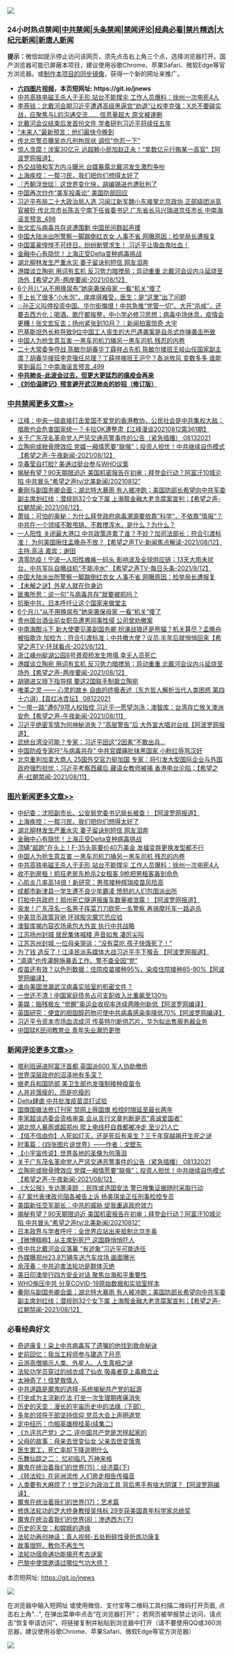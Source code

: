 ![](https://raw.githubusercontent.com/fqnews/bnews/master/64photo/fqnews-qr.jpg)

<div id="tt">
<h3>24小时热点禁闻|<a href="#%E4%B8%AD%E5%85%B1%E7%A6%81%E9%97%BB%E6%9B%B4%E5%A4%9A%E6%96%87%E7%AB%A0">中共禁闻</a>|<a href="#%E5%9B%BE%E7%89%87%E6%96%B0%E9%97%BB%E6%9B%B4%E5%A4%9A%E6%96%87%E7%AB%A0">头条禁闻</a>|<a href="#%E6%96%B0%E9%97%BB%E8%AF%84%E8%AE%BA%E6%9B%B4%E5%A4%9A%E6%96%87%E7%AB%A0">禁闻评论|<a href="#%E5%BF%85%E7%9C%8B%E7%BB%8F%E5%85%B8%E5%A5%BD%E6%96%87">经典必看|<a href="/video.md#%E7%A6%81%E7%89%87%E7%B2%BE%E9%80%89">禁片精选</a>|<a href="https://github.com/fqnews/djy/blob/master/gb/nf1351518.md#1">大纪元新闻</a>|<a href="https://github.com/fqnews/ntdtv/blob/master/gb/prog204.md#1">新唐人新闻</a></h3>
<div><b>提示：</b>微信如提示停止访问该网页，须先点击右上角三个点，选择浏览器打开。国产浏览器可能已屏蔽本项目，建议使用谷歌Chrome、苹果Safari、微软Edge等官方浏览器。或<a href="https://github.com/fqnews/bnews/blob/master/%E5%88%B6%E4%BD%9Cgit%E7%A6%81%E9%97%BB%E9%95%9C%E5%83%8F.md">制作本项目的同步镜像</a>，获得一个新的网址来推广。</div>
<ul>
<li><b><a href="http://d1.bdrive.tk/64.mp4" target="_blank">六四图片视频</a>，本页短网址: https://git.io/jnews</b></li>
<li><a href="/topimagenews/20210812/1604972.md">中共高铁电磁王杀人于无形 站台不能撑伞 工作人员爆料：徐州一次电死4人</a></li>
<li><a href="/comments/20210812/1605050.md">李燕铭：北戴河会期习近平遭遇高级黑逼宫“劝退”让权李克强：X总不要碰实战，应聚焦与L的沟通交流…… 信息量超大 原文被速删</a></li>
<li><a href="/headline/20210812/1605078.md">北戴河会议结束后发首份文件 学者研判习近平将续任五年</a></li>
<li><a href="/cnnews/20210813/1605362.md">“未来人”最新预言：他们最快今晚到</a></li>
<li><a href="/yule/20210812/1605111.md">传北京警员曝吴亦凡刑拘现状 调侃"你忍一下"</a></li>
<li><a href="/finance/20210812/1605030.md">惊人贪腐！涉案30亿元 远超赖小民加赵正永！“拿数亿元行贿某一高官”【阿波罗网报道】</a></li>
<li><a href="/bannedvideo/20210812/1605246.md">外交战狼和军方内斗曝光 台媒暴露北戴河发生激烈争吵</a></li>
<li><a href="/topimagenews/20210813/1605497.md">上海疾控：一帮刁民，我们把你们想得太好了</a></li>
<li><a href="/ssgc/20210813/1605367.md">〖兲朝浮世绘〗这世界变化快，胡编锡进也遭批判了</a></li>
<li><a href="/ssgc/20210813/1605377.md">中国再次炒作“美军投毒论” 美国防部回应</a></li>
<li><a href="/comments/20210813/1605341.md">习近平布局二十大政治局人选 习闽江新军魏小东接掌北京政协 正部级团派高官被贬 传北京市长陈吉宁南下任省委书记 广东省长马兴瑞进京任市长 中南海谣言预言_498</a></li>
<li><a href="/headline/20210812/1605069.md">张文宏与病毒共存说遭围剿 中国民间群起声援</a></li>
<li><a href="/cbnews/20210813/1605387.md">中国大陆派出所警察一脚踹倒红衣女 人事不省 网曝原因：检举局长遭报复</a></li>
<li><a href="/bannedvideo/20210813/1605356.md">中国富豪惶惶不可终日，纷纷断臂求生！        习近平让吸血鬼吐血！</a></li>
<li><a href="/topimagenews/20210813/1605333.md">金融中心有隐忧！上海正受Delta变种病毒挑战</a></li>
<li><a href="/topimagenews/20210813/1605359.md">湖北柳林发生严重水灾 妻子留诀别短信 网友泪奔</a></li>
<li><a href="/comments/20210812/1605116.md">港媒谈立陶宛 用词有玄机 反习势力暗搅局；异动重重 北戴河会议内斗延烧至场外【希望之声-两岸要闻-2021/08/12】</a></li>
<li><a href="/cbnews/20210813/1605350.md">6个月儿“从不用换尿布”她突袭保母家 一看“机关”傻了</a></li>
<li><a href="/health/20210812/1604974.md">手上长了很多“小水泡”，痒痒得难受，医生：是“这里”出了问题</a></li>
<li><a href="/bannedvideo/20210812/1605011.md">💥孙正义叫停投资中国、华尔街悔恨！中共急推“党管一切”、大开“杀戒”，还要去西方化；喝酒、歌厅都挨整，中小学必修习思想；病毒中场休息，疫情会更糟！张文宏反击；扬州紧张到10月？｜新闻拍案惊奇 大宇</a></li>
<li><a href="/headline/20210813/1605283.md">巴基斯坦外长称导致9位中国工人丧生的大巴遇袭案是自杀式炸弹袭击所致</a></li>
<li><a href="/topimagenews/20210812/1605020.md">中国人为抢生意互害 一黑车司机刀捅另一黑车司机 残忍的内卷</a></li>
<li><a href="/comments/20210813/1605407.md">二十大常委争夺战 陈敏尔胡春华丁薛祥占先机 陈敏尔接班王岐山任国家副主席？胡春华接班李克强任总理？丁薛祥接班王沪宁？各派放风 变数多多 谁能笑到最后？中南海谣言预言_499</a></li>
<li><b><a href="/comments/20200211/1275071.md" target="_blank">中共肺炎-此波会过去，但更大更猛烈的瘟疫会再来</a></b></li>
<li><b><a href="/comments/20200207/1272816.md" target="_blank">《刘伯温碑记》预言避开武汉肺炎的妙招（修订版）</a></b></li>
</ul>
</div>

<div class="catlist">
<h3><a href="/cbnews/" target="_blank">中共禁闻</a><span><a href="/cbnews/" target="_blank" rel="nofollow">更多文章>></a></span></h3>
<ul>
<li><a href="/cbnews/20210813/1605592.md" target="_blank">江峰：中央一级直接打击爱国不爱党的香港教协，公民社会是中共集权大敌； 唱歌也会危害国家统一？卡拉OK遭整肃【江峰漫谈20210812第361期】</a></li>
<li><a href="/comments/20210813/1605588.md" target="_blank">关于广东茂名革命党人严惩交通恶警事件的公告（紧急插播）  08132021</a></li>
<li><a href="/comments/20210813/1605565.md" target="_blank">立陶宛或掀骨牌效应  党媒一厢情愿要“联俄”；投资人担忧！中共继续自伤模式【希望之声-午夜新闻-2021/08/12】</a></li>
<li><a href="/cbnews/20210813/1605563.md" target="_blank">华春莹自打脸? 美通过挺台参与WHO议案</a></li>
<li><a href="/comments/20210813/1605553.md" target="_blank">揭秘有望？90天期限迫近  美国机密报告在初审；拜登会行动？阿富汗10城沦陷 中共冒头“希望之声tv/北美新闻/20210812”</a></li>
<li><a href="/comments/20210813/1605523.md" target="_blank">秦刚与副国务卿会面；湖北特大暴雨 有人被冲跑；美国防部长希望向中共军委副主席划红线；潜规则32个女下属 上海帮金融大老贪腐案宣判；【希望之声-红朝禁闻-2021/08/12】</a></li>
<li><a href="/cbnews/20210813/1605462.md" target="_blank">萧铭：可怕的奥秘：为什么拜登政府病毒溯源要依靠”科学“，不依靠”情报“？中共在一个领域不敢甩锅，不敢搅浑水，是什么？为什么？</a></li>
<li><a href="/comments/20210813/1605393.md" target="_blank">一人阳性 关闭最大港口 中共政策连累了谁？不妙？加司法部长：符合引渡标准！ 为何美国揪住孟晚舟不放？【希望之声TV-新闻焦点解读-2021/08/12】主持:高洁  嘉宾：谢田</a></li>
<li><a href="/comments/20210813/1605392.md" target="_blank">清零防疫！宁波一人阳性瘫痪一码头 影响波及全球供应链；13天大雨未扰台，中共军队自曝战机“不能冲水” 【希望之声TV-每日头条-2021/8/12】</a></li>
<li><a href="/cbnews/20210813/1605387.md" target="_blank">中国大陆派出所警察一脚踹倒红衣女 人事不省 网曝原因：检举局长遭报复</a></li>
<li><a href="/comments/20210813/1605323.md" target="_blank">【未解之谜】外星人就在你身边</a></li>
<li><a href="/cbnews/20210813/1605372.md" target="_blank">匪夷所思：说一句“与病毒共存”就要被抓吗？</a></li>
<li><a href="/cbnews/20210813/1605360.md" target="_blank">抗衡中共，日本呼吁让这个国家来做堂主</a></li>
<li><a href="/cbnews/20210813/1605350.md" target="_blank">6个月儿“从不用换尿布”她突袭保母家 一看“机关”傻了</a></li>
<li><a href="/cbnews/20210813/1605349.md" target="_blank">贵州国台酒业前女职员遭男同事性侵 公司曾劝撤案</a></li>
<li><a href="/comments/20210813/1605287.md" target="_blank">中南海酣斗下 新大使要见美副国务卿 扮演战狼还是熊猫？机关算尽？孟晚舟被指欺诈  加检方：符合引渡标准；中共撤大使？议员:半年后就悄悄回来【希望之声TV-环球看点-2021/8/12】</a></li>
<li><a href="/cbnews/20210812/1605145.md" target="_blank">浙江嵊州艇湖公园8号景观桥发生垮塌 幸无人员死亡</a></li>
<li><a href="/comments/20210812/1605116.md" target="_blank">港媒谈立陶宛 用词有玄机 反习势力暗搅局；异动重重 北戴河会议内斗延烧至场外【希望之声-两岸要闻-2021/08/12】</a></li>
<li><a href="/cbnews/20210812/1605060.md" target="_blank">胡锡进又擅下指导棋 要这2国联手制裁立陶宛</a></li>
<li><a href="/comments/20210812/1605039.md" target="_blank">唯美之灵 —— 心灵的故乡  自由的终极表述（东方哲人解析当代人类困惑  第四十六讲）【袁红冰杏坛】 08122021</a></li>
<li><a href="/comments/20210812/1604989.md" target="_blank">“一带一路”遭679项人权指控 习近平一愿望泡汤；澳智库：台湾存亡攸关澳洲安危【希望之声-午夜新闻-2021/08/11】</a></li>
<li><a href="/cbnews/20210812/1604965.md" target="_blank">习近平绝密军情为何神秘消失？“高层警告”后 大外宣大唱对台戏【阿波罗网报道】</a></li>
<li><a href="/cbnews/20210812/1604960.md" target="_blank">武统台湾没可能？专家：习近平因这“2因素”不敢出兵…</a></li>
<li><a href="/cbnews/20210812/1604955.md" target="_blank">中国防疫专家吁“与病毒共存” 中共官媒痛批抹黑国家 小粉红辱骂汉奸</a></li>
<li><a href="/comments/20210812/1604942.md" target="_blank">北京重判加拿大商人  25国外交官力挺加国   专家：将引发大型国际企业与外国政府强烈担忧；习近平考察西藏后  藏语女教师被捕  香港电台沦陷；【希望之声-红朝禁闻-2021/08/11】</a></li>

</ul>
</div>
<div class="catlist">
<h3><a href="/topimagenews/" target="_blank">图片新闻</a><span><a href="/topimagenews/" target="_blank" rel="nofollow">更多文章>></a></span></h3>
<ul>
<li><a href="/topimagenews/20210813/1605562.md" target="_blank">中纪委：沈阳副市长、公安局党委书记局长被查！【阿波罗网报道】</a></li>
<li><a href="/topimagenews/20210813/1605497.md" target="_blank">上海疾控：一帮刁民，我们把你们想得太好了</a></li>
<li><a href="/topimagenews/20210813/1605359.md" target="_blank">湖北柳林发生严重水灾 妻子留诀别短信 网友泪奔</a></li>
<li><a href="/topimagenews/20210813/1605333.md" target="_blank">金融中心有隐忧！上海正受Delta变种病毒挑战</a></li>
<li><a href="/topimagenews/20210813/1605289.md" target="_blank">顶辆“超跑”在头上！F-35头盔要价40万美金 发福变胖更换发型都不行</a></li>
<li><a href="/topimagenews/20210812/1605020.md" target="_blank">中国人为抢生意互害 一黑车司机刀捅另一黑车司机 残忍的内卷</a></li>
<li><a href="/topimagenews/20210812/1604972.md" target="_blank">中共高铁电磁王杀人于无形 站台不能撑伞 工作人员爆料：徐州一次电死4人</a></li>
<li><a href="/topimagenews/20210812/1604730.md" target="_blank">收不到房租！抓狂老房东枪杀2女租客 9枪把男租客轰到命危</a></li>
<li><a href="/topimagenews/20210812/1604658.md" target="_blank">心肌炎几率高14倍！新研究：男孩接种辉瑞疫苗风险高</a></li>
<li><a href="/topimagenews/20210812/1604636.md" target="_blank">成都市新津县一学生遭不良少年霸凌 愤怒的人们包围派出所</a></li>
<li><a href="/topimagenews/20210811/1604455.md" target="_blank">打脸中共政府！郑州死亡隧道报废车数量被泄露！【阿波罗网报道】</a></li>
<li><a href="/topimagenews/20210811/1604366.md" target="_blank">突发！广东茂名一名男子挥菜刀刀砍死一名警察 再骑摩托车一路追杀</a></li>
<li><a href="/topimagenews/20210811/1604031.md" target="_blank">中美货币政策背驰 环球股灾魔咒恐应验</a></li>
<li><a href="/topimagenews/20210811/1604002.md" target="_blank">澳智库揭内容农场承包大外宣 执行中共战略</a></li>
<li><a href="/topimagenews/20210810/1603766.md" target="_blank">江苏扬州封城 居民集体喊楼 声音如鬼 凄厉尖叫</a></li>
<li><a href="/topimagenews/20210810/1603757.md" target="_blank">江苏苏州封城 一位母亲哭诉：“没有菜吃 孩子快饿死了！”</a></li>
<li><a href="/topimagenews/20210810/1603756.md" target="_blank">为了钱 造反了！江泽民派系媒体大战习近平手下喉舌 【阿波罗网报道】</a></li>
<li><a href="/topimagenews/20210810/1603475.md" target="_blank">“滴滴”也传灌醉施暴丢工作、警不查全因“党”</a></li>
<li><a href="/topimagenews/20210810/1603416.md" target="_blank">疫苗还有效？以色列数据：住院疫苗接种95%，染疫住院接种85-90%【阿波罗网编译】</a></li>
<li><a href="/topimagenews/20210810/1603390.md" target="_blank">谁向美国泄漏武汉病毒实验室的机密文件？</a></li>
<li><a href="/topimagenews/20210809/1603201.md" target="_blank">一世还不清！中国家庭债务占可支配收入比重飙至130％</a></li>
<li><a href="/topimagenews/20210809/1603179.md" target="_blank">美媒：脑残极左 “觉醒”奥运会收视率连续两晚创新低【阿波罗网编译】</a></li>
<li><a href="/topimagenews/20210809/1603160.md" target="_blank">英国研究：便宜的胆固醇药物可使中共病毒感染率降低70%【阿波罗网编译】</a></li>
<li><a href="/topimagenews/20210809/1603159.md" target="_blank">习近平令资本市场血流成河 传英特尔断供芯片，华为拟出售服务器业务</a></li>
<li><a href="/topimagenews/20210809/1602818.md" target="_blank">中国猛K民间教育业 青年失业潮恐更惨</a></li>

</ul>
</div>
<div class="catlist">
<h3><a href="/comments/" target="_blank">新闻评论</a><span><a href="/comments/" target="_blank" rel="nofollow">更多文章>></a></span></h3>
<ul>
<li><a href="/comments/20210813/1605614.md" target="_blank">塔利班逼进阿富汗首都 英国派600 军人协助撤侨</a></li>
<li><a href="/comments/20210813/1605610.md" target="_blank">世界深层政府的沼泽地有多深？</a></li>
<li><a href="/comments/20210813/1605607.md" target="_blank">继老兵和国防部 美卫生部也发强制接种疫苗令</a></li>
<li><a href="/comments/20210813/1605606.md" target="_blank">人并非饿瘦的，而是吃瘦的</a></li>
<li><a href="/comments/20210813/1605605.md" target="_blank">Delta肆虐 中共批准疫苗混打试验</a></li>
<li><a href="/comments/20210813/1605598.md" target="_blank">国旗国徽法修订刊宪 禁网上辱国旗 检控时限延至最长两年</a></li>
<li><a href="/comments/20210813/1605597.md" target="_blank">李家超谈选委会资格审查 会从言行文章判断是否“真诚爱国者”</a></li>
<li><a href="/comments/20210813/1605596.md" target="_blank">湖北惊人暴雨或超郑州 爬上电线杆自救都被冲走 至少21人亡</a></li>
<li><a href="/comments/20210813/1605591.md" target="_blank">【信不信由你】人死如灯灭，还是死后有来生？三千年穿越揭开生死之谜</a></li>
<li><a href="/comments/20210813/1605590.md" target="_blank">时事篇：《四张图片说世界》——作者：戈壁东</a></li>
<li><a href="/comments/20210813/1605589.md" target="_blank">【小宇宙传说】世界各地的圣像为何落泪</a></li>
<li><a href="/comments/20210813/1605588.md" target="_blank">关于广东茂名革命党人严惩交通恶警事件的公告（紧急插播）  08132021</a></li>
<li><a href="/comments/20210813/1605565.md" target="_blank">立陶宛或掀骨牌效应  党媒一厢情愿要“联俄”；投资人担忧！中共继续自伤模式【希望之声-午夜新闻-2021/08/12】</a></li>
<li><a href="/comments/20210813/1605561.md" target="_blank">《大公报》专访萧泽颐 ：民阵或违国安法 警已搜集证据随时采取行动</a></li>
<li><a href="/comments/20210813/1605560.md" target="_blank">47 案代表律政司阻各被告上诉 杨美琪坐正任刑事检控专员</a></li>
<li><a href="/comments/20210813/1605559.md" target="_blank">美国新任空军部长：中共的威胁 促我重返政府效力</a></li>
<li><a href="/comments/20210813/1605553.md" target="_blank">揭秘有望？90天期限迫近  美国机密报告在初审；拜登会行动？阿富汗10城沦陷 中共冒头“希望之声tv/北美新闻/20210812”</a></li>
<li><a href="/comments/20210813/1605546.md" target="_blank">日本政界与学者呼吁：全世界应站出来抵制北京冬奥</a></li>
<li><a href="/comments/20210813/1605541.md" target="_blank">【微博精粹】从主席到死尸 这国静悄悄吓人</a></li>
<li><a href="/comments/20210813/1605536.md" target="_blank">传中共北戴河会议落幕 “有迹象”习近平可能连任</a></li>
<li><a href="/comments/20210813/1605535.md" target="_blank">外媒曝郑州23.8万辆车送汽车坟场 画面曝光</a></li>
<li><a href="/comments/20210813/1605534.md" target="_blank">余茂春：中共迫害法轮功是群体灭绝</a></li>
<li><a href="/comments/20210813/1605528.md" target="_blank">美日印澳举行四方安全对话 聚焦台海和平重要性</a></li>
<li><a href="/comments/20210813/1605527.md" target="_blank">WHO施压中共 分享COVID-19原始数据和实验室样本</a></li>
<li><a href="/comments/20210813/1605523.md" target="_blank">秦刚与副国务卿会面；湖北特大暴雨 有人被冲跑；美国防部长希望向中共军委副主席划红线；潜规则32个女下属 上海帮金融大老贪腐案宣判；【希望之声-红朝禁闻-2021/08/12】</a></li>

</ul>
</div>

<div class="catlist">
<h3>必看经典好文</h3>
<ul>
<li><a href="/topimagenews/20210131/1478453.md" target="_blank">奇迹康复！染上中共病毒写了遗嘱的他找到救命秘诀</a></li>
<li><a href="/aomi/history/20141104/323033.md" target="_blank">史前回忆：我当工程师参与建造了月亮</a></li>
<li><a href="/comments/20200919/82684.md" target="_blank">云游高僧揭示人类、外星人、人生真相之谜</a></li>
<li><a href="/comments/20210317/1506773.md" target="_blank">法轮功学员穿过的绒衣成了仙衣 吸毒者穿上毒瘾立止</a></li>
<li><a href="/ccpdope/20200907/1392129.md" target="_blank">太神奇了！怪梦救情人</a></li>
<li><a href="/comments/20181209/1044543.md" target="_blank">中共道路是魔鬼的选择-系统揭秘共产党的起源</a></li>
<li><a href="/cbnews/20210810/1603566.md" target="_blank">打坐成为主流新疗法 打坐一次生理期疼痛消失</a></li>
<li><a href="/tculture/20121025/73066.md" target="_blank">历史的天空：漫长的宇宙历史中的法缘（下部）</a></li>
<li><a href="/comments/20210307/1500218.md" target="_blank">多年的领导干部坚持信仰 党员大会上声明退党</a></li>
<li><a href="/tculture/20161102/608445.md" target="_blank">定中经历：巾帼英雄穆桂英(续集二)</a></li>
<li><a href="/bookonline/20131116/201055.md" target="_blank">《九评共产党》之二 评中国共产党是怎样起家的</a></li>
<li><a href="/cbnews/20210507/1541162.md" target="_blank">父母的故事：母亲去世变仙女 父亲去世变饿鬼</a></li>
<li><a href="/sohnews/20150904/445868.md" target="_blank">医生罢工，死亡率却下降说明什么</a></li>
<li><a href="/tculture/20170711/790081.md" target="_blank">乐舞仙踪之二： 忆初临凡 万神来格</a></li>
<li><a href="/topimagenews/20180610/955499.md" target="_blank">魔鬼在统治着我们的世界(15)：经济篇(下)</a></li>
<li><a href="/comments/20210509/1542786.md" target="_blank">《转法轮》在非洲流传 人们奔走相告传福音</a></li>
<li><a href="/cnnews/20201226/1455352.md" target="_blank">人类要有大麻烦了！世卫沦为政治工具 背后黑手有啥大阴谋？【阿波罗网编译】</a></li>
<li><a href="/topimagenews/20180620/960677.md" target="_blank">魔鬼在统治着我们的世界(17)：艺术篇</a></li>
<li><a href="/comments/20190517/1129285.md" target="_blank">修炼法轮功的芝大终身教授吴伟标 29岁获美国青年科学家总统奖</a></li>
<li><a href="/topimagenews/20180527/948714.md" target="_blank">魔鬼在统治着我们的世界(8)：渗透西方(下)</a></li>
<li><a href="/cbnews/20190219/1083302.md" target="_blank">历史的天空：和嫦娥的道缘</a></li>
<li><a href="/comments/20190516/1128964.md" target="_blank">法轮功再创神话：真人视频-五处粉碎性骨折炼功康复</a></li>
<li><a href="/funmedia/20210802/1598610.md" target="_blank">故事很短，教你不再生气</a></li>
<li><a href="/tculture/20121025/73079.md" target="_blank">法轮功宿命通功能揭开考古谜案</a></li>
<li><a href="/comments/20210728/1595695.md" target="_blank">巴黎中使馆邀请过哪位气功大师？</a></li>

</ul>
</div>

本页短网址: https://git.io/jnews

![](https://raw.githubusercontent.com/fqnews/bnews/master/64photo/fqnews-qr.jpg)

在浏览器中输入短网址 或使用微信、支付宝等二维码工具扫描二维码打开页面, 点击右上角"...", 在弹出菜单中点击“在浏览器打开”； 若网页被举报禁止访问，请点击“恢复申请访问”，将链接复制并粘贴到浏览器中打开（请不要使用QQ或360浏览器，建议使用谷歌Chrome、苹果Safari、微软Edge等官方浏览器）

![](https://raw.githubusercontent.com/fqnews/bnews/master/64photo/wx.jpg)